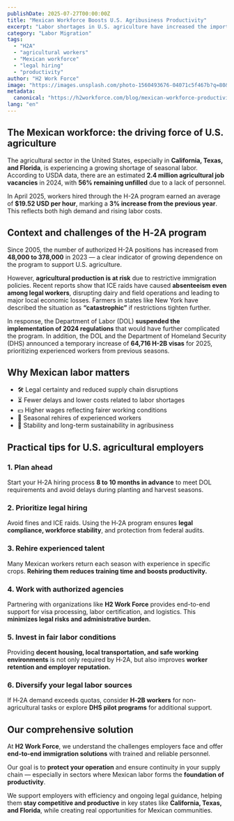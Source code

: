```yaml
---
publishDate: 2025-07-27T00:00:00Z
title: "Mexican Workforce Boosts U.S. Agribusiness Productivity"
excerpt: "Labor shortages in U.S. agriculture have increased the importance of the H-2A program and Mexican labor. This article explores the current situation, key statistics, and practical advice for employers."
category: "Labor Migration"
tags:
  - "H2A"
  - "agricultural workers"
  - "Mexican workforce"
  - "legal hiring"
  - "productivity"
author: "H2 Work Force"
image: "https://images.unsplash.com/photo-1560493676-04071c5f467b?q=80&w=1074&auto=format&fit=crop&ixlib=rb-4.1.0&ixid=M3wxMjA3fDB8MHxwaG90by1wYWdlfHx8fGVufDB8fHx8fA%3D%3D"
metadata:
  canonical: "https://h2workforce.com/blog/mexican-workforce-productivity"
lang: "en"
---
```


## The Mexican workforce: the driving force of U.S. agriculture

The agricultural sector in the United States, especially in **California, Texas, and Florida**, is experiencing a growing shortage of seasonal labor. According to USDA data, there are an estimated **2.4 million agricultural job vacancies** in 2024, with **56% remaining unfilled** due to a lack of personnel.

In April 2025, workers hired through the H-2A program earned an average of **$19.52 USD per hour**, marking a **3% increase from the previous year**. This reflects both high demand and rising labor costs.

## Context and challenges of the H‑2A program

Since 2005, the number of authorized H-2A positions has increased from **48,000 to 378,000** in 2023 — a clear indicator of growing dependence on the program to support U.S. agriculture.

However, **agricultural production is at risk** due to restrictive immigration policies. Recent reports show that ICE raids have caused **absenteeism even among legal workers**, disrupting dairy and field operations and leading to major local economic losses. Farmers in states like New York have described the situation as **“catastrophic”** if restrictions tighten further.

In response, the Department of Labor (DOL) **suspended the implementation of 2024 regulations** that would have further complicated the program. In addition, the DOL and the Department of Homeland Security (DHS) announced a temporary increase of **64,716 H-2B visas** for 2025, prioritizing experienced workers from previous seasons.

## Why Mexican labor matters

- 🛠️ Legal certainty and reduced supply chain disruptions
- ⏳ Fewer delays and lower costs related to labor shortages
- 💵 Higher wages reflecting fairer working conditions
- 🔄 Seasonal rehires of experienced workers
- 🤝 Stability and long-term sustainability in agribusiness

## Practical tips for U.S. agricultural employers

### 1. Plan ahead

Start your H‑2A hiring process **8 to 10 months in advance** to meet DOL requirements and avoid delays during planting and harvest seasons.

### 2. Prioritize legal hiring

Avoid fines and ICE raids. Using the H‑2A program ensures **legal compliance, workforce stability**, and protection from federal audits.

### 3. Rehire experienced talent

Many Mexican workers return each season with experience in specific crops. **Rehiring them reduces training time and boosts productivity.**

### 4. Work with authorized agencies

Partnering with organizations like **H2 Work Force** provides end-to-end support for visa processing, labor certification, and logistics. This **minimizes legal risks and administrative burden.**

### 5. Invest in fair labor conditions

Providing **decent housing, local transportation, and safe working environments** is not only required by H‑2A, but also improves **worker retention and employer reputation.**

### 6. Diversify your legal labor sources

If H‑2A demand exceeds quotas, consider **H‑2B workers** for non-agricultural tasks or explore **DHS pilot programs** for additional support.

## Our comprehensive solution

At **H2 Work Force**, we understand the challenges employers face and offer **end-to-end immigration solutions** with trained and reliable personnel.

Our goal is to **protect your operation** and ensure continuity in your supply chain — especially in sectors where Mexican labor forms the **foundation of productivity**.

We support employers with efficiency and ongoing legal guidance, helping them **stay competitive and productive** in key states like **California, Texas, and Florida**, while creating real opportunities for Mexican communities.
